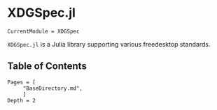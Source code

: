 # XDGSpec.jl

```@meta
CurrentModule = XDGSpec
```

`XDGSpec.jl` is a Julia library supporting various freedesktop standards.

## Table of Contents

```@contents
Pages = [
     "BaseDirectory.md",
     ]
Depth = 2
```

